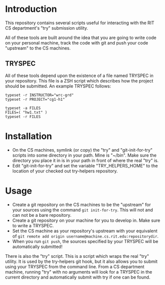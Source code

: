 # Introduction
This repository contains several scripts useful for interacting with the RIT CS
department's "try" submission utility.

All of these tools are built around the idea that you are going to write code on
your personal machine, track the code with git and push your code "upstream" to
the CS machines.

## TRYSPEC
All of these tools depend upon the existence of a file named TRYSPEC in your
repository. This file is a ZSH script which describes how the project should be
submitted. An example TRYSPEC follows:

	typeset -r INSTRUCTOR="wrc-grd"
	typeset -r PROJECT="cg1-h1"
	
	typeset -a FILES
	FILES=( "hw1.txt" )
	typeset -r FILES

# Installation
- On the CS machines, symlink (or copy) the "try" and "git-init-for-try" scripts
  into some directory in your path. Mine is "~/bin". Make sure the directory you
  place it in is in your path in front of where the real "try" is.
- Edit "git-init-for-try" and set the variable "TRY_HELPERS_HOME" to the
  location of your checked out try-helpers repository.

# Usage
- Create a git repository on the CS machines to be the "upstream" for your sources
  using the command `git init-for-try`. This will not and can not be a bare
  repository.
- Create a git repository on your machine for you to develop in. Make sure to
  write a TRYSPEC.
- Set the CS machine as your repository's upstream with your equivalent of
  `git remote add origin username@machine.cs.rit.edu:repositorydir`.
- When you run `git push`, the sources specified by your TRYSPEC will be
  automatically submitted!

There is also the "try" script. This is a script which wraps the real "try"
utility. It is used by the try-helpers git hook, but it also allows you to
submit using your TRYSPEC from the command line. From a CS department machine,
running "try" with no arguments will look for a TRYSPEC in the current directory
and automatically submit with try if one can be found.

<!--- vim:set tw=80: --->
